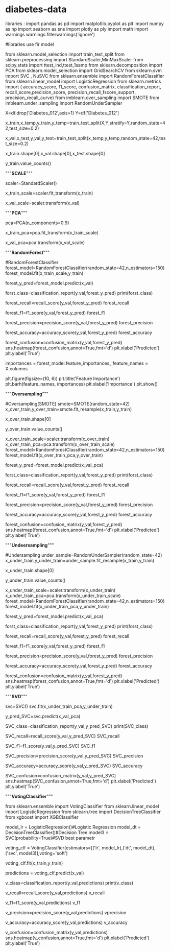 # diabetes-data


libraries :
import pandas as pd
import matplotlib.pyplot as plt
import numpy as np
import seaborn as sns
import plotly as ply
import math
import warnings
warnings.filterwarnings('ignore')

#libraries use fir model

from sklearn.model_selection import train_test_split
from sklearn.preprocessing import StandardScaler,MinMaxScaler
from scipy.stats import ttest_ind,ttest_1samp
from sklearn.decomposition import PCA
from sklearn.model_selection import GridSearchCV
from sklearn.svm import  SVC , NuSVC
from sklearn.ensemble import RandomForestClassifier
from sklearn.linear_model import LogisticRegression
from sklearn.metrics import (
    accuracy_score,
    f1_score,
    confusion_matrix,
    classification_report,
    recall_score,precision_score,
    precision_recall_fscore_support,
    precision_recall_curve)
from imblearn.over_sampling import SMOTE
from imblearn.under_sampling import RandomUnderSampler


X=df.drop('Diabetes_012',axis=1)
Y=df['Diabetes_012']

x_train,x_temp,y_train,y_temp=train_test_split(X,Y,stratify=Y,random_state=42,test_size=0.2)

x_val,x_test,y_val,y_test=train_test_split(x_temp,y_temp,random_state=42,test_size=0.2)

x_train.shape[0],x_val.shape[0],x_test.shape[0]

y_train.value_counts()

"""**SCALE**"""

scaler=StandardScaler()

x_train_scale=scaler.fit_transform(x_train)

x_val_scale=scaler.transform(x_val)

"""**PCA**"""

pca=PCA(n_components=0.9)

x_train_pca=pca.fit_transform(x_train_scale)

x_val_pca=pca.transform(x_val_scale)

"""**RandomForest**"""

#RandomForestClassifier
forest_model=RandomForestClassifier(random_state=42,n_estimators=150)
forest_model.fit(x_train_scale,y_train)

forest_y_pred=forest_model.predict(x_val)

forst_class=classification_report(y_val,forest_y_pred)
print(forst_class)

forest_recall=recall_score(y_val,forest_y_pred)
forest_recall

forest_f1=f1_score(y_val,forest_y_pred)
 forest_f1

forest_precision=precision_score(y_val,forest_y_pred)
forest_precision

forest_accuracy=accuracy_score(y_val,forest_y_pred)
forest_accuracy

forest_confusion=confusion_matrix(y_val,forest_y_pred)
sns.heatmap(forest_confusion,annot=True,fmt='d')
plt.xlabel('Predicted')
plt.ylabel('True')

importances = forest_model.feature_importances_
feature_names = X.columns

plt.figure(figsize=(10, 6))
plt.title('Feature Importance')
plt.barh(feature_names, importances)
plt.xlabel('Importance')
plt.show()

"""**Oversampling**"""

#Oversampling(SMOTE)
smote=SMOTE(random_state=42)
x_over_train,y_over_train=smote.fit_resample(x_train,y_train)

x_over_train.shape[0]

y_over_train.value_counts()

x_over_train_scale=scaler.transform(x_over_train)
x_over_train_pca=pca.transform(x_over_train_scale)
forest_model=RandomForestClassifier(random_state=42,n_estimators=150)
forest_model.fit(x_over_train_pca,y_over_train)

forest_y_pred=forest_model.predict(x_val_pca)

forst_class=classification_report(y_val,forest_y_pred)
print(forst_class)

forest_recall=recall_score(y_val,forest_y_pred)
forest_recall

forest_f1=f1_score(y_val,forest_y_pred)
 forest_f1

forest_precision=precision_score(y_val,forest_y_pred)
forest_precision

forest_accuracy=accuracy_score(y_val,forest_y_pred)
forest_accuracy

forest_confusion=confusion_matrix(y_val,forest_y_pred)
sns.heatmap(forest_confusion,annot=True,fmt='d')
plt.xlabel('Predicted')
plt.ylabel('True')

"""**Undeersampling**"""

#Undersampling
under_sample=RandomUnderSampler(random_state=42)
x_under_train,y_under_train=under_sample.fit_resample(x_train,y_train)

x_under_train.shape[0]

y_under_train.value_counts()

x_under_train_scale=scaler.transform(x_under_train)
x_under_train_pca=pca.transform(x_under_train_scale)
forest_model=RandomForestClassifier(random_state=42,n_estimators=150)
forest_model.fit(x_under_train_pca,y_under_train)

forest_y_pred=forest_model.predict(x_val_pca)

forst_class=classification_report(y_val,forest_y_pred)
print(forst_class)

forest_recall=recall_score(y_val,forest_y_pred)
forest_recall

forest_f1=f1_score(y_val,forest_y_pred)
 forest_f1

forest_precision=precision_score(y_val,forest_y_pred)
forest_precision

forest_accuracy=accuracy_score(y_val,forest_y_pred)
forest_accuracy

forest_confusion=confusion_matrix(y_val,forest_y_pred)
sns.heatmap(forest_confusion,annot=True,fmt='d')
plt.xlabel('Predicted')
plt.ylabel('True')

"""**SVD**"""

svc=SVC()
svc.fit(x_under_train_pca,y_under_train)

y_pred_SVC=svc.predict(x_val_pca)

SVC_class=classification_report(y_val,y_pred_SVC)
print(SVC_class)

SVC_recall=recall_score(y_val,y_pred_SVC)
SVC_recall

SVC_f1=f1_score(y_val,y_pred_SVC)
SVC_f1

SVC_precision=precision_score(y_val,y_pred_SVC)
SVC_precision

SVC_accuracy=accuracy_score(y_val,y_pred_SVC)
SVC_accuracy

SVC_confusion=confusion_matrix(y_val,y_pred_SVC)
sns.heatmap(SVC_confusion,annot=True,fmt='d')
plt.xlabel('Predicted')
plt.ylabel('True')

"""**VotingClassifier**"""

from sklearn.ensemble import VotingClassifier
from sklearn.linear_model import LogisticRegression
from sklearn.tree import DecisionTreeClassifier
from xgboost import XGBClassifier

model_lr = LogisticRegression()#Logistic Regression
model_dt = DecisionTreeClassifier()#Decision Tree
model3 = SVC(probability=True)#SVD best parametr

voting_clf = VotingClassifier(estimators=[('lr', model_lr),('dt', model_dt),('svc', model3)],voting='soft')

voting_clf.fit(x_train,y_train)

predictions = voting_clf.predict(x_val)

v_class=classification_report(y_val,predictions)
print(v_class)

v_recall=recall_score(y_val,predictions)
v_recall

v_f1=f1_score(y_val,predictions)
v_f1

v_precision=precision_score(y_val,predictions)
vprecision

v_accuracy=accuracy_score(y_val,predictions)
v_accuracy

v_confusion=confusion_matrix(y_val,predictions)
sns.heatmap(v_confusion,annot=True,fmt='d')
plt.xlabel('Predicted')
plt.ylabel('True')
